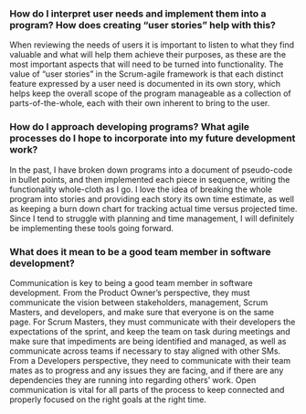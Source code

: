### How do I interpret user needs and implement them into a program? How does creating “user stories” help with this?

 When reviewing the needs of users it is important to listen to what they find valuable and what will help them achieve their purposes, as these are the most important aspects that will need to be turned into functionality. The value of “user stories” in the Scrum-agile framework is that each distinct feature expressed by a user need is documented in its own story, which helps keep the overall scope of the program manageable as a collection of parts-of-the-whole, each with their own inherent to bring to the user. 

### How do I approach developing programs? What agile processes do I hope to incorporate into my future development work?

In the past, I have broken down programs into a document of pseudo-code in bullet points, and then implemented each piece in sequence, writing the functionality whole-cloth as I go. I love the idea of breaking the whole program into stories and providing each story its own time estimate, as well as keeping a burn down chart for tracking actual time versus projected time. Since I tend to struggle with planning and time management, I will definitely be implementing these tools going forward. 

### What does it mean to be a good team member in software development?

Communication is key to being a good team member in software development. From the Product Owner’s perspective, they must communicate the vision between stakeholders, management, Scrum Masters, and developers, and make sure that everyone is on the same page. For Scrum Masters, they must communicate with their developers the expectations of the sprint, and keep the team on task during meetings and make sure that impediments are being identified and managed, as well as communicate across teams if necessary to stay aligned with other SMs. From a Developers perspective, they need to communicate with their team mates as to progress and any issues they are facing, and if there are any dependencies they are running into regarding others’ work. Open communication is vital for all parts of the process to keep connected and properly focused on the right goals at the right time. 
